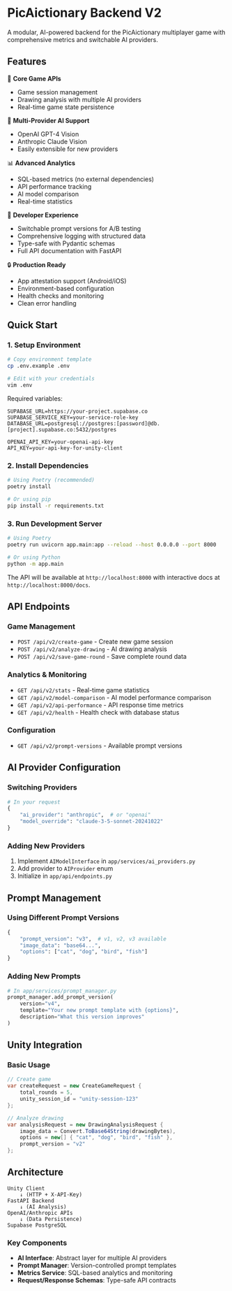 # PicAictionary Backend V2

A modular, AI-powered backend for the PicAictionary multiplayer game with comprehensive metrics and switchable AI providers.

## Features

🎯 **Core Game APIs**
- Game session management
- Drawing analysis with multiple AI providers
- Real-time game state persistence

🤖 **Multi-Provider AI Support**
- OpenAI GPT-4 Vision
- Anthropic Claude Vision
- Easily extensible for new providers

📊 **Advanced Analytics**
- SQL-based metrics (no external dependencies)
- API performance tracking
- AI model comparison
- Real-time statistics

🔧 **Developer Experience**
- Switchable prompt versions for A/B testing
- Comprehensive logging with structured data
- Type-safe with Pydantic schemas
- Full API documentation with FastAPI

🔒 **Production Ready**
- App attestation support (Android/iOS)
- Environment-based configuration
- Health checks and monitoring
- Clean error handling

## Quick Start

### 1. Setup Environment

```bash
# Copy environment template
cp .env.example .env

# Edit with your credentials
vim .env
```

Required variables:
```env
SUPABASE_URL=https://your-project.supabase.co
SUPABASE_SERVICE_KEY=your-service-role-key
DATABASE_URL=postgresql://postgres:[password]@db.[project].supabase.co:5432/postgres

OPENAI_API_KEY=your-openai-api-key
API_KEY=your-api-key-for-unity-client
```

### 2. Install Dependencies

```bash
# Using Poetry (recommended)
poetry install

# Or using pip
pip install -r requirements.txt
```

### 3. Run Development Server

```bash
# Using Poetry
poetry run uvicorn app.main:app --reload --host 0.0.0.0 --port 8000

# Or using Python
python -m app.main
```

The API will be available at `http://localhost:8000` with interactive docs at `http://localhost:8000/docs`.

## API Endpoints

### Game Management
- `POST /api/v2/create-game` - Create new game session
- `POST /api/v2/analyze-drawing` - AI drawing analysis
- `POST /api/v2/save-game-round` - Save complete round data

### Analytics & Monitoring
- `GET /api/v2/stats` - Real-time game statistics
- `GET /api/v2/model-comparison` - AI model performance comparison
- `GET /api/v2/api-performance` - API response time metrics
- `GET /api/v2/health` - Health check with database status

### Configuration
- `GET /api/v2/prompt-versions` - Available prompt versions

## AI Provider Configuration

### Switching Providers
```python
# In your request
{
    "ai_provider": "anthropic",  # or "openai"
    "model_override": "claude-3-5-sonnet-20241022"
}
```

### Adding New Providers
1. Implement `AIModelInterface` in `app/services/ai_providers.py`
2. Add provider to `AIProvider` enum
3. Initialize in `app/api/endpoints.py`

## Prompt Management

### Using Different Prompt Versions
```python
{
    "prompt_version": "v3",  # v1, v2, v3 available
    "image_data": "base64...",
    "options": ["cat", "dog", "bird", "fish"]
}
```

### Adding New Prompts
```python
# In app/services/prompt_manager.py
prompt_manager.add_prompt_version(
    version="v4",
    template="Your new prompt template with {options}",
    description="What this version improves"
)
```

## Unity Integration

### Basic Usage
```csharp
// Create game
var createRequest = new CreateGameRequest { 
    total_rounds = 5,
    unity_session_id = "unity-session-123"
};

// Analyze drawing
var analysisRequest = new DrawingAnalysisRequest {
    image_data = Convert.ToBase64String(drawingBytes),
    options = new[] { "cat", "dog", "bird", "fish" },
    prompt_version = "v2"
};
```

## Architecture

```
Unity Client
    ↓ (HTTP + X-API-Key)
FastAPI Backend
    ↓ (AI Analysis)
OpenAI/Anthropic APIs
    ↓ (Data Persistence)  
Supabase PostgreSQL
```

### Key Components
- **AI Interface**: Abstract layer for multiple AI providers
- **Prompt Manager**: Version-controlled prompt templates
- **Metrics Service**: SQL-based analytics and monitoring
- **Request/Response Schemas**: Type-safe API contracts
